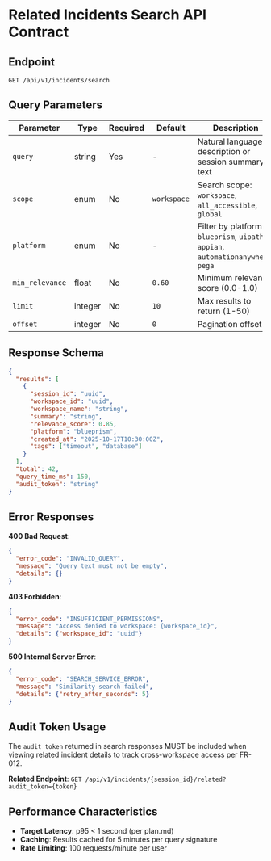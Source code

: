 # Related Incidents Search API Contract

## Endpoint

`GET /api/v1/incidents/search`

## Query Parameters

| Parameter | Type | Required | Default | Description |
|-----------|------|----------|---------|-------------|
| `query` | string | Yes | - | Natural language description or session summary text |
| `scope` | enum | No | `workspace` | Search scope: `workspace`, `all_accessible`, `global` |
| `platform` | enum | No | - | Filter by platform: `blueprism`, `uipath`, `appian`, `automationanywhere`, `pega` |
| `min_relevance` | float | No | `0.60` | Minimum relevance score (0.0-1.0) |
| `limit` | integer | No | `10` | Max results to return (1-50) |
| `offset` | integer | No | `0` | Pagination offset |

## Response Schema

```json
{
  "results": [
    {
      "session_id": "uuid",
      "workspace_id": "uuid",
      "workspace_name": "string",
      "summary": "string",
      "relevance_score": 0.85,
      "platform": "blueprism",
      "created_at": "2025-10-17T10:30:00Z",
      "tags": ["timeout", "database"]
    }
  ],
  "total": 42,
  "query_time_ms": 150,
  "audit_token": "string"
}
```

## Error Responses

**400 Bad Request**:
```json
{
  "error_code": "INVALID_QUERY",
  "message": "Query text must not be empty",
  "details": {}
}
```

**403 Forbidden**:
```json
{
  "error_code": "INSUFFICIENT_PERMISSIONS",
  "message": "Access denied to workspace: {workspace_id}",
  "details": {"workspace_id": "uuid"}
}
```

**500 Internal Server Error**:
```json
{
  "error_code": "SEARCH_SERVICE_ERROR",
  "message": "Similarity search failed",
  "details": {"retry_after_seconds": 5}
}
```

## Audit Token Usage

The `audit_token` returned in search responses MUST be included when viewing related incident details to track cross-workspace access per FR-012.

**Related Endpoint**: `GET /api/v1/incidents/{session_id}/related?audit_token={token}`

## Performance Characteristics

- **Target Latency**: p95 < 1 second (per plan.md)
- **Caching**: Results cached for 5 minutes per query signature
- **Rate Limiting**: 100 requests/minute per user
